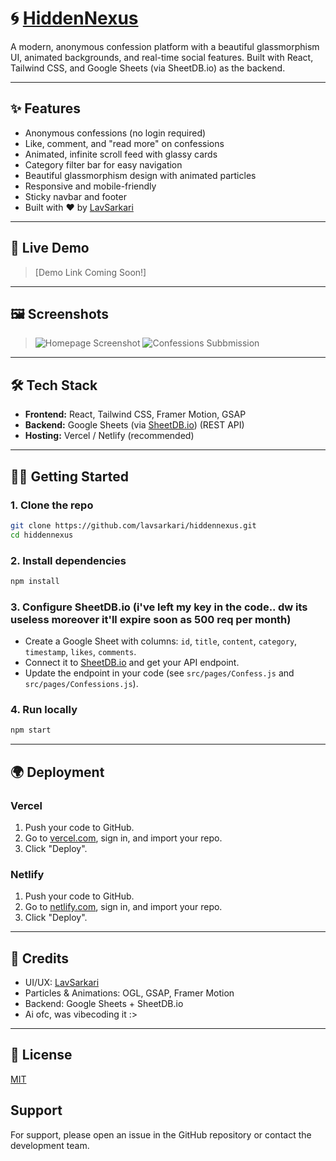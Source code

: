 # 🌀 [HiddenNexus](https://hiddennexus.vercel.app/)

A modern, anonymous confession platform with a beautiful glassmorphism UI, animated backgrounds, and real-time social features. Built with React, Tailwind CSS, and Google Sheets (via SheetDB.io) as the backend.

---

## ✨ Features
- Anonymous confessions (no login required)
- Like, comment, and "read more" on confessions
- Animated, infinite scroll feed with glassy cards
- Category filter bar for easy navigation
- Beautiful glassmorphism design with animated particles
- Responsive and mobile-friendly
- Sticky navbar and footer
- Built with ❤️ by [LavSarkari](https://github.com/lavsarkari)

---

## 🚀 Live Demo
> [Demo Link Coming Soon!]

---

## 🖼️ Screenshots
> ![Homepage Screenshot](https://github.com/user-attachments/assets/1aaffa6d-398e-4804-827a-d96b3a6349eb)
> ![Confessions Subbmission](https://github.com/user-attachments/assets/6e81d1b4-d7c4-47e4-8be1-14b7e19cb05f)

---

## 🛠️ Tech Stack
- **Frontend:** React, Tailwind CSS, Framer Motion, GSAP
- **Backend:** Google Sheets (via [SheetDB.io](https://sheetdb.io)) (REST API)
- **Hosting:** Vercel / Netlify (recommended)

---

## 🧑‍💻 Getting Started

### 1. **Clone the repo**
```bash
git clone https://github.com/lavsarkari/hiddennexus.git
cd hiddennexus
```

### 2. **Install dependencies**
```bash
npm install
```

### 3. **Configure SheetDB.io** (i've left my key in the code.. dw its useless moreover it'll expire soon as 500 req per month)
- Create a Google Sheet with columns: `id`, `title`, `content`, `category`, `timestamp`, `likes`, `comments`.
- Connect it to [SheetDB.io](https://sheetdb.io) and get your API endpoint.
- Update the endpoint in your code (see `src/pages/Confess.js` and `src/pages/Confessions.js`).

### 4. **Run locally**
```bash
npm start
```

---

## 🌍 Deployment

### **Vercel**
1. Push your code to GitHub.
2. Go to [vercel.com](https://vercel.com), sign in, and import your repo.
3. Click "Deploy".

### **Netlify**
1. Push your code to GitHub.
2. Go to [netlify.com](https://netlify.com), sign in, and import your repo.
3. Click "Deploy".

---

## 🙏 Credits
- UI/UX: [LavSarkari](https://github.com/lavsarkari)
- Particles & Animations: OGL, GSAP, Framer Motion
- Backend: Google Sheets + SheetDB.io
- Ai ofc, was vibecoding it :>

---

## 📄 License
[MIT](./LICENSE)

## Support

For support, please open an issue in the GitHub repository or contact the development team.
